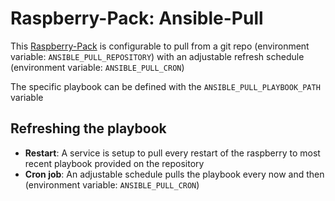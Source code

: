 # Raspberry-Pack: Ansible-Pull

This [Raspberry-Pack](https://github.com/constant-flow/raspberry-pack) is configurable to pull from a git repo (environment variable: `ANSIBLE_PULL_REPOSITORY`) with an adjustable refresh schedule (environment variable: `ANSIBLE_PULL_CRON`)

The specific playbook can be defined with the `ANSIBLE_PULL_PLAYBOOK_PATH` variable

## Refreshing the playbook

- **Restart**: A service is setup to pull every restart of the raspberry to most recent playbook provided on the repository
- **Cron job**: An adjustable schedule pulls the playbook every now and then (environment variable: `ANSIBLE_PULL_CRON`)
